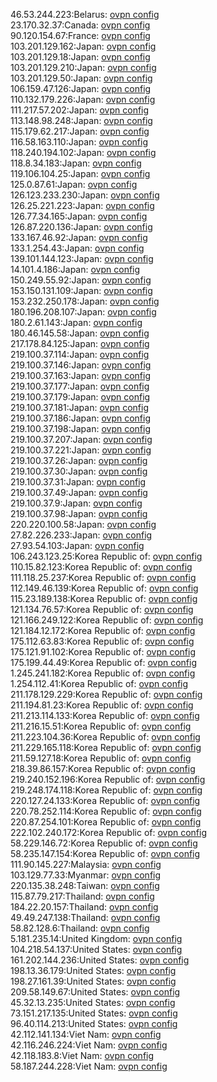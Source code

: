 46.53.244.223:Belarus: [ovpn config](vpn/46_53_244_223.ovpn)  
23.170.32.37:Canada: [ovpn config](vpn/23_170_32_37.ovpn)  
90.120.154.67:France: [ovpn config](vpn/90_120_154_67.ovpn)  
103.201.129.162:Japan: [ovpn config](vpn/103_201_129_162.ovpn)  
103.201.129.18:Japan: [ovpn config](vpn/103_201_129_18.ovpn)  
103.201.129.210:Japan: [ovpn config](vpn/103_201_129_210.ovpn)  
103.201.129.50:Japan: [ovpn config](vpn/103_201_129_50.ovpn)  
106.159.47.126:Japan: [ovpn config](vpn/106_159_47_126.ovpn)  
110.132.179.226:Japan: [ovpn config](vpn/110_132_179_226.ovpn)  
111.217.57.202:Japan: [ovpn config](vpn/111_217_57_202.ovpn)  
113.148.98.248:Japan: [ovpn config](vpn/113_148_98_248.ovpn)  
115.179.62.217:Japan: [ovpn config](vpn/115_179_62_217.ovpn)  
116.58.163.110:Japan: [ovpn config](vpn/116_58_163_110.ovpn)  
118.240.194.102:Japan: [ovpn config](vpn/118_240_194_102.ovpn)  
118.8.34.183:Japan: [ovpn config](vpn/118_8_34_183.ovpn)  
119.106.104.25:Japan: [ovpn config](vpn/119_106_104_25.ovpn)  
125.0.87.61:Japan: [ovpn config](vpn/125_0_87_61.ovpn)  
126.123.233.230:Japan: [ovpn config](vpn/126_123_233_230.ovpn)  
126.25.221.223:Japan: [ovpn config](vpn/126_25_221_223.ovpn)  
126.77.34.165:Japan: [ovpn config](vpn/126_77_34_165.ovpn)  
126.87.220.136:Japan: [ovpn config](vpn/126_87_220_136.ovpn)  
133.167.46.92:Japan: [ovpn config](vpn/133_167_46_92.ovpn)  
133.1.254.43:Japan: [ovpn config](vpn/133_1_254_43.ovpn)  
139.101.144.123:Japan: [ovpn config](vpn/139_101_144_123.ovpn)  
14.101.4.186:Japan: [ovpn config](vpn/14_101_4_186.ovpn)  
150.249.55.92:Japan: [ovpn config](vpn/150_249_55_92.ovpn)  
153.150.131.109:Japan: [ovpn config](vpn/153_150_131_109.ovpn)  
153.232.250.178:Japan: [ovpn config](vpn/153_232_250_178.ovpn)  
180.196.208.107:Japan: [ovpn config](vpn/180_196_208_107.ovpn)  
180.2.61.143:Japan: [ovpn config](vpn/180_2_61_143.ovpn)  
180.46.145.58:Japan: [ovpn config](vpn/180_46_145_58.ovpn)  
217.178.84.125:Japan: [ovpn config](vpn/217_178_84_125.ovpn)  
219.100.37.114:Japan: [ovpn config](vpn/219_100_37_114.ovpn)  
219.100.37.146:Japan: [ovpn config](vpn/219_100_37_146.ovpn)  
219.100.37.163:Japan: [ovpn config](vpn/219_100_37_163.ovpn)  
219.100.37.177:Japan: [ovpn config](vpn/219_100_37_177.ovpn)  
219.100.37.179:Japan: [ovpn config](vpn/219_100_37_179.ovpn)  
219.100.37.181:Japan: [ovpn config](vpn/219_100_37_181.ovpn)  
219.100.37.186:Japan: [ovpn config](vpn/219_100_37_186.ovpn)  
219.100.37.198:Japan: [ovpn config](vpn/219_100_37_198.ovpn)  
219.100.37.207:Japan: [ovpn config](vpn/219_100_37_207.ovpn)  
219.100.37.221:Japan: [ovpn config](vpn/219_100_37_221.ovpn)  
219.100.37.26:Japan: [ovpn config](vpn/219_100_37_26.ovpn)  
219.100.37.30:Japan: [ovpn config](vpn/219_100_37_30.ovpn)  
219.100.37.31:Japan: [ovpn config](vpn/219_100_37_31.ovpn)  
219.100.37.49:Japan: [ovpn config](vpn/219_100_37_49.ovpn)  
219.100.37.9:Japan: [ovpn config](vpn/219_100_37_9.ovpn)  
219.100.37.98:Japan: [ovpn config](vpn/219_100_37_98.ovpn)  
220.220.100.58:Japan: [ovpn config](vpn/220_220_100_58.ovpn)  
27.82.226.233:Japan: [ovpn config](vpn/27_82_226_233.ovpn)  
27.93.54.103:Japan: [ovpn config](vpn/27_93_54_103.ovpn)  
106.243.123.25:Korea Republic of: [ovpn config](vpn/106_243_123_25.ovpn)  
110.15.82.123:Korea Republic of: [ovpn config](vpn/110_15_82_123.ovpn)  
111.118.25.237:Korea Republic of: [ovpn config](vpn/111_118_25_237.ovpn)  
112.149.46.139:Korea Republic of: [ovpn config](vpn/112_149_46_139.ovpn)  
115.23.189.138:Korea Republic of: [ovpn config](vpn/115_23_189_138.ovpn)  
121.134.76.57:Korea Republic of: [ovpn config](vpn/121_134_76_57.ovpn)  
121.166.249.122:Korea Republic of: [ovpn config](vpn/121_166_249_122.ovpn)  
121.184.12.172:Korea Republic of: [ovpn config](vpn/121_184_12_172.ovpn)  
175.112.63.83:Korea Republic of: [ovpn config](vpn/175_112_63_83.ovpn)  
175.121.91.102:Korea Republic of: [ovpn config](vpn/175_121_91_102.ovpn)  
175.199.44.49:Korea Republic of: [ovpn config](vpn/175_199_44_49.ovpn)  
1.245.241.182:Korea Republic of: [ovpn config](vpn/1_245_241_182.ovpn)  
1.254.112.41:Korea Republic of: [ovpn config](vpn/1_254_112_41.ovpn)  
211.178.129.229:Korea Republic of: [ovpn config](vpn/211_178_129_229.ovpn)  
211.194.81.23:Korea Republic of: [ovpn config](vpn/211_194_81_23.ovpn)  
211.213.114.133:Korea Republic of: [ovpn config](vpn/211_213_114_133.ovpn)  
211.216.15.51:Korea Republic of: [ovpn config](vpn/211_216_15_51.ovpn)  
211.223.104.36:Korea Republic of: [ovpn config](vpn/211_223_104_36.ovpn)  
211.229.165.118:Korea Republic of: [ovpn config](vpn/211_229_165_118.ovpn)  
211.59.127.18:Korea Republic of: [ovpn config](vpn/211_59_127_18.ovpn)  
218.39.86.157:Korea Republic of: [ovpn config](vpn/218_39_86_157.ovpn)  
219.240.152.196:Korea Republic of: [ovpn config](vpn/219_240_152_196.ovpn)  
219.248.174.118:Korea Republic of: [ovpn config](vpn/219_248_174_118.ovpn)  
220.127.24.133:Korea Republic of: [ovpn config](vpn/220_127_24_133.ovpn)  
220.78.252.114:Korea Republic of: [ovpn config](vpn/220_78_252_114.ovpn)  
220.87.254.101:Korea Republic of: [ovpn config](vpn/220_87_254_101.ovpn)  
222.102.240.172:Korea Republic of: [ovpn config](vpn/222_102_240_172.ovpn)  
58.229.146.72:Korea Republic of: [ovpn config](vpn/58_229_146_72.ovpn)  
58.235.147.154:Korea Republic of: [ovpn config](vpn/58_235_147_154.ovpn)  
111.90.145.227:Malaysia: [ovpn config](vpn/111_90_145_227.ovpn)  
103.129.77.33:Myanmar: [ovpn config](vpn/103_129_77_33.ovpn)  
220.135.38.248:Taiwan: [ovpn config](vpn/220_135_38_248.ovpn)  
115.87.79.217:Thailand: [ovpn config](vpn/115_87_79_217.ovpn)  
184.22.20.157:Thailand: [ovpn config](vpn/184_22_20_157.ovpn)  
49.49.247.138:Thailand: [ovpn config](vpn/49_49_247_138.ovpn)  
58.82.128.6:Thailand: [ovpn config](vpn/58_82_128_6.ovpn)  
5.181.235.14:United Kingdom: [ovpn config](vpn/5_181_235_14.ovpn)  
104.218.54.137:United States: [ovpn config](vpn/104_218_54_137.ovpn)  
161.202.144.236:United States: [ovpn config](vpn/161_202_144_236.ovpn)  
198.13.36.179:United States: [ovpn config](vpn/198_13_36_179.ovpn)  
198.27.161.39:United States: [ovpn config](vpn/198_27_161_39.ovpn)  
209.58.149.67:United States: [ovpn config](vpn/209_58_149_67.ovpn)  
45.32.13.235:United States: [ovpn config](vpn/45_32_13_235.ovpn)  
73.151.217.135:United States: [ovpn config](vpn/73_151_217_135.ovpn)  
96.40.114.213:United States: [ovpn config](vpn/96_40_114_213.ovpn)  
42.112.141.134:Viet Nam: [ovpn config](vpn/42_112_141_134.ovpn)  
42.116.246.224:Viet Nam: [ovpn config](vpn/42_116_246_224.ovpn)  
42.118.183.8:Viet Nam: [ovpn config](vpn/42_118_183_8.ovpn)  
58.187.244.228:Viet Nam: [ovpn config](vpn/58_187_244_228.ovpn)  
